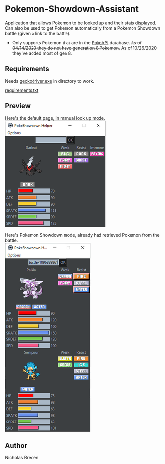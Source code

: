 # Pokemon-Showdown-Assistant

Application that allows Pokemon to be looked up and their stats displayed. Can also be used to get Pokemon automatically from a Pokemon Showdown battle (given a link to the battle).
* Only supports Pokemon that are in the [PokeAPI](https://pokeapi.co/) database. ~~As of 04/14/2020 they do not have generation 8 Pokemon.~~ As of 10/26/2020 they've added most of gen 8.

## Requirements

Needs [geckodriver.exe](https://github.com/mozilla/geckodriver/releases) in directory to work.

[requirements.txt](https://github.com/nbreden00/Pokemon-Showdown-Assistant/blob/master/requirements.txt)

## Preview

Here's the default page, in manual look up mode.  
![default_image](/example_images/example_regular_mode.png)

Here's Pokemon Showdown mode, already had retrieved Pokemon from the battle.   
![showdown_image](/example_images/example_showdown_mode.png)

## Author
Nicholas Breden

